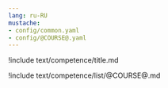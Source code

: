 ```yaml
---
lang: ru-RU
mustache:
- config/common.yaml
- config/@COURSE@.yaml
---
```


!include text/competence/title.md

!include text/competence/list/@COURSE@.md




